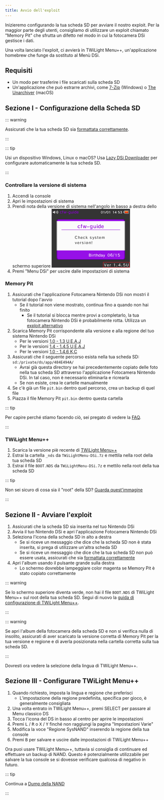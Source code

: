 ```yaml
---
title: Avvio dell'exploit
---
```


Inizieremo configurando la tua scheda SD per avviare il nostro exploit. Per la maggior parte degli utenti, consigliamo di utilizzare un exploit chiamato "Memory Pit" che sfrutta un difetto nel modo in cui la fotocamera DSi gestisce i dati.

Una volta lanciato l'exploit, ci avvierà in TWiLight Menu++, un'applicazione homebrew che funge da sostituto al Menù DSi.

## Requisiti
- Un modo per trasferire i file scaricati sulla scheda SD
- Un'applicazione che può estrarre archivi, come [7-Zip](https://www.7-zip.org/) (Windows) o [The Unarchiver](https://apps.apple.com/us/app/the-unarchiver/id425424353) (macOS)

## Sezione I - Configurazione della Scheda SD
::: warning

Assicurati che la tua scheda SD sia [formattata correttamente](sd-card-setup).

:::

::: tip

Usi un dispositivo Windows, Linux o macOS? Usa [Lazy DSi Downloader](lazy-dsi-downloader) per configurare automaticamente la tua scheda SD.

:::

### Controllare la versione di sistema

1. Accendi la console
1. Apri le impostazioni di sistema
1. Prendi nota della versione di sistema nell'angolo in basso a destra dello schermo superiore ![Istantanea di dove la versione del sistema è posizionata](/assets/images/system-version-check.png)
1. Premi "Menu DSi" per uscire dalle impostazioni di sistema

### Memory Pit
1. Assicurati che l'applicazione Fotocamera Nintendo DSi non mostri il tutorial dopo l'avvio
   - Se il tutorial non viene mostrato, continua fino a quando non hai finito
     - Se il tutorial si blocca mentre provi a completarlo, la tua fotocamera Nintendo DSi è probabilmente rotta. Utilizza un [exploit alternativo](alternate-exploits)
1. Scarica Memory Pit corrispondente alla versione e alla regione del tuo sistema Nintendo DSi
   - Per le versioni [1.0 - 1.3 U,E,A,J](/assets/files/memory_pit/256/pit.bin)
   - Per le versioni [1.4 - 1.4.5 U,E,A,J](/assets/files/memory_pit/768_1024/pit.bin)
   - Per le versioni [1.0 - 1.4.6 K,C](/assets/files/memory_pit/256/pit.bin)
1. Assicurati che il seguente percorso esista nella tua scheda SD: `sd:/private/ds/app/484E494A/`
   - Avrai già questa directory se hai precedentemente copiato delle foto nella tua scheda SD attraverso l'applicazione Fotocamera Nintendo DSi. In tal caso, non è necessario eliminarla e ricrearla
   - Se non esiste, crea le cartelle manualmente
1. Se c'è già un file `pit.bin` dentro quel percorso, crea un backup di quel file
1. Piazza il file Memory Pit `pit.bin` dentro questa cartella

::: tip

Per capire perché stiamo facendo ciò, sei pregato di vedere la [FAQ](faq.html#what-functionality-will-i-lose-by-modding-my-system).

:::

### TWiLight Menu++
1. Scarica la versione piè recente di [TWiLight Menu++](https://github.com/DS-Homebrew/TWiLightMenu/releases/latest/download/TWiLightMenu-DSi.7z)
1. Estrai la cartella `_nds` da `TWiLightMenu-DSi.7z` e mettila nella root della tua scheda SD
1. Estrai il file `BOOT.NDS` da `TWiLightMenu-DSi.7z` e mettilo nella root della tua scheda SD

::: tip

Non sei sicuro di cosa sia il "root" della SD? [Guarda quest'immagine](https://media.discordapp.net/attachments/489307733074640926/756947922804932739/wherestheroot.png)

:::

## Sezione II - Avviare l'exploit
1. Assicurati che la scheda SD sia inserita nel tuo Nintendo DSi
1. Avvia il tuo Nintendo DSi e apri l'applicazione Fotocamera Nintendo DSi
1. Seleziona l'icona della scheda SD in alto a destra
   - Se si riceve un messaggio che dice che la scheda SD non è stata inserita, si prega di utilizzare un'altra scheda SD
   - Se si riceve un messaggio che dice che la tua scheda SD non può essere usata, assicurati che sia [formattata correttamente](sd-card-setup)
1. Apri l'album usando il pulsante grande sulla destra
   - Lo schermo dovrebbe lampeggiare color magenta se Memory Pit è stato copiato correttamente

::: warning

Se lo schermo superiore diventa verde, non hai il file `BOOT.NDS` di TWiLight Menu++ sul root della tua scheda SD. Segui di nuovo la [guida di configurazione di TWiLight Menu++](launching-the-exploit.html#twilight-menu).

:::

::: warning

Se apri l'album della fotocamera della scheda SD e non si verifica nulla di insolito, assicurati di aver scaricato la versione corretta di Memory Pit per la tua versione e regione e di averla posizionata nella cartella corretta sulla tua scheda SD.

:::

Dovresti ora vedere la selezione della lingua di TWiLight Menu++.

## Sezione III - Configurare TWiLight Menu++
1. Quando richiesto, imposta la lingua e regione che preferisci
   - L'impostazione della regione predefinita, specifica per gioco, è generalmente consigliata
1. Una volta entrato in TWiLight Menu++, premi SELECT per passare al Menu classico DS
1. Tocca l'icona del DS in basso al centro per aprire le impostazioni
1. Premi <kbd class="l">L</kbd> / <kbd class="r">R</kbd> o <kbd class="face">X</kbd> / <kbd class="face">Y</kbd> finché non raggiungi la pagina "Impostazioni Varie"
1. Modifica la voce "Regione SysNAND" inserendo la regione della tua console
1. Premi <kbd class="face">B</kbd> per salvare e uscire dalle impostazioni di TWiLight Menu++

Ora puoi usare TWiLight Menu++, tuttavia si consiglia di continuare ed effettuare un backup di NAND. Questo è potenzialmente utilizzabile per salvare la tua console se si dovesse verificare qualcosa di negativo in futuro.

::: tip

Continua a [Dump della NAND](dumping-nand)

:::
